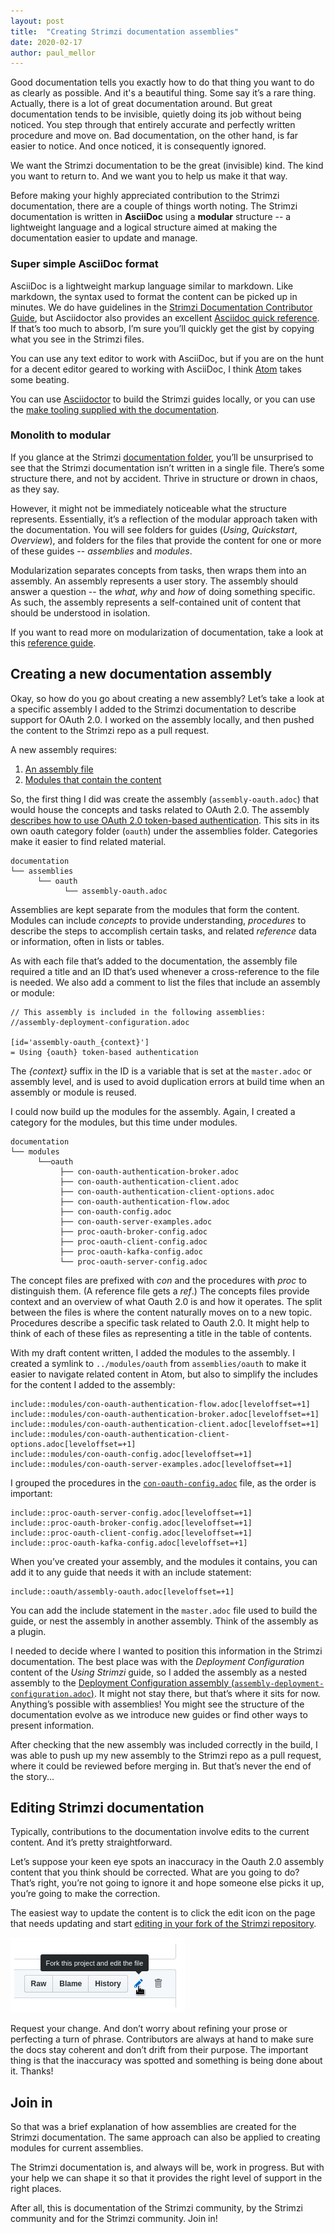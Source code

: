 ```yaml
---
layout: post
title:  "Creating Strimzi documentation assemblies"
date: 2020-02-17
author: paul_mellor
---
```


Good documentation tells you exactly how to do that thing you want to do as clearly as possible.
And it's a beautiful thing. Some say it’s a rare thing. Actually, there is a lot of great documentation around.
But great documentation tends to be invisible, quietly doing its job without being noticed.
You step through that entirely accurate and perfectly written procedure and move on.
Bad documentation, on the other hand, is far easier to notice. And once noticed, it is consequently ignored.  

We want the Strimzi documentation to be the great (invisible) kind.
The kind you want to return to. And we want you to help us make it that way.

<!--more-->

Before making your highly appreciated contribution to the Strimzi documentation, there are a couple of things worth noting.
The Strimzi documentation is written in **AsciiDoc** using a **modular** structure -- a lightweight language and a logical structure aimed at making the documentation easier to update and manage.

### Super simple AsciiDoc format

AsciiDoc is a lightweight markup language similar to markdown.
Like markdown, the syntax used to format the content can be picked up in minutes.
We do have guidelines in the [Strimzi Documentation Contributor Guide](https://strimzi.io/contributing/guide/#style-guide),
but Asciidoctor also provides an excellent [Asciidoc quick reference](https://asciidoctor.org/docs/asciidoc-syntax-quick-reference/).
If that’s too much to absorb,
I’m sure you’ll quickly get the gist by copying what you see in the Strimzi files.

You can use any text editor to work with AsciiDoc,
but if you are on the hunt for a decent editor geared to working with AsciiDoc, I think [Atom](https://atom.io/) takes some beating.

You can use [Asciidoctor](https://asciidoctor.org/) to build the Strimzi guides locally, or you can use the [make tooling supplied with the documentation](https://strimzi.io/contributing/guide/#make-tooling).

### Monolith to modular

If you glance at the Strimzi [documentation folder](https://github.com/strimzi/strimzi-kafka-operator/tree/master/documentation), you’ll be unsurprised to see that the Strimzi documentation isn’t written in a single file.
There’s some structure there, and not by accident.
Thrive in structure or drown in chaos, as they say.

However, it might not be immediately noticeable what the structure represents.
Essentially, it’s a reflection of the modular approach taken with the documentation.
You will see folders for guides (*Using*, *Quickstart*, *Overview*), and folders for the files that provide the content for one or more of these guides -- *assemblies* and *modules*.

Modularization separates concepts from tasks, then wraps them into an assembly.
An assembly represents a user story.
The assembly should answer a question -- the *what*, *why* and *how* of doing something specific.
As such, the assembly represents a self-contained unit of content that should be understood in isolation.

If you want to read more on modularization of documentation,
take a look at this [reference guide](https://redhat-documentation.github.io/modular-docs/).

## Creating a new documentation assembly

Okay, so how do you go about creating a new assembly?
Let’s take a look at a specific assembly I added to the Strimzi documentation to describe support for OAuth 2.0.
I worked on the assembly locally, and then pushed the content to the Strimzi repo as a pull request.

A new assembly requires:

1. [An assembly file](https://github.com/strimzi/strimzi-kafka-operator/blob/master/documentation/assemblies/oauth/assembly-oauth.adoc)
2. [Modules that contain the content](https://github.com/strimzi/strimzi-kafka-operator/tree/master/documentation/modules/oauth)

So, the first thing I did was create the assembly (`assembly-oauth.adoc`) that would house the concepts and tasks related to OAuth 2.0.
The assembly [describes how to use OAuth 2.0 token-based authentication](https://github.com/strimzi/strimzi-kafka-operator/blob/master/documentation/assemblies/oauth/assembly-oauth.adoc).
This sits in its own oauth category folder (`oauth`) under the assemblies folder.
Categories make it easier to find related material.

````
documentation
└── assemblies
      └── oauth
            └── assembly-oauth.adoc
````

Assemblies are kept separate from the modules that form the content.
Modules can include _concepts_ to provide understanding, _procedures_ to describe the steps to accomplish certain tasks, and related _reference_ data or information, often in lists or tables.

As with each file that’s added to the documentation,
the assembly file required a title and an ID that’s used whenever a cross-reference to the file is needed.
We also add a comment to list the files that include an assembly or module:

````
// This assembly is included in the following assemblies:
//assembly-deployment-configuration.adoc

[id='assembly-oauth_{context}']
= Using {oauth} token-based authentication
````

The _{context}_ suffix in the ID is a variable that is set at the `master.adoc` or assembly level,
and is used to avoid duplication errors at build time when an assembly or module is reused.

I could now build up the modules for the assembly. Again, I created a category for the modules, but this time under modules.

````
documentation
└── modules
      └──oauth
           ├── con-oauth-authentication-broker.adoc
           ├── con-oauth-authentication-client.adoc
           ├── con-oauth-authentication-client-options.adoc
           ├── con-oauth-authentication-flow.adoc
           ├── con-oauth-config.adoc
           ├── con-oauth-server-examples.adoc
           ├── proc-oauth-broker-config.adoc
           ├── proc-oauth-client-config.adoc
           ├── proc-oauth-kafka-config.adoc
           └── proc-oauth-server-config.adoc
 ````

The concept files are prefixed with *con* and the procedures with *proc* to distinguish them. (A reference file gets a *ref*.) The concepts files provide context and an overview of what Oauth 2.0 is and how it operates. The split between the files is where the content naturally moves on to a new topic. Procedures describe a specific task related to Oauth 2.0. It might help to think of each of these files as representing a title in the table of contents.

With my draft content written, I added the modules to the assembly. I created a symlink to `../modules/oauth` from `assemblies/oauth` to make it easier to navigate related content in Atom, but also to simplify the includes for the content I added to the assembly:

````
include::modules/con-oauth-authentication-flow.adoc[leveloffset=+1]
include::modules/con-oauth-authentication-broker.adoc[leveloffset=+1]
include::modules/con-oauth-authentication-client.adoc[leveloffset=+1]
include::modules/con-oauth-authentication-client-options.adoc[leveloffset=+1]
include::modules/con-oauth-config.adoc[leveloffset=+1]
include::modules/con-oauth-server-examples.adoc[leveloffset=+1]
````

I grouped the procedures in the [`con-oauth-config.adoc`](https://github.com/strimzi/strimzi-kafka-operator/blob/master/documentation/modules/oauth/con-oauth-config.adoc) file, as the order is important:

````
include::proc-oauth-server-config.adoc[leveloffset=+1]
include::proc-oauth-broker-config.adoc[leveloffset=+1]
include::proc-oauth-client-config.adoc[leveloffset=+1]
include::proc-oauth-kafka-config.adoc[leveloffset=+1]
````

When you’ve created your assembly, and the modules it contains, you can add it to any guide that needs it with an include statement:

````
include::oauth/assembly-oauth.adoc[leveloffset=+1]
````

You can add the include statement in the `master.adoc` file used to build the guide, or nest the assembly in another assembly. Think of the assembly as a plugin.

I needed to decide where I wanted to position this information in the Strimzi documentation.
The best place was with the _Deployment Configuration_ content of the _Using Strimzi_ guide,
so I added the assembly as a nested assembly to the [Deployment Configuration assembly (`assembly-deployment-configuration.adoc`)](https://github.com/strimzi/strimzi-kafka-operator/blob/master/documentation/assemblies/assembly-deployment-configuration.adoc).
It might not stay there, but that’s where it sits for now.
Anything’s possible with assemblies!
You might see the structure of the documentation evolve as we introduce new guides or find other ways to present information.

After checking that the new assembly was included correctly in the build,
I was able to push up my new assembly to the Strimzi repo as a pull request, where it could be reviewed before merging in.
But that’s never the end of the story...

## Editing Strimzi documentation

Typically, contributions to the documentation involve edits to the current content.
And it’s pretty straightforward.

Let’s suppose your keen eye spots an inaccuracy in the Oauth 2.0 assembly content that you think should be corrected.
What are you going to do?
That’s right, you’re not going to ignore it and hope someone else picks it up, you’re going to make the correction.

The easiest way to update the content is to click the edit icon on the page that needs updating and start [editing in your fork of the Strimzi repository](https://help.github.com/en/github/managing-files-in-a-repository/editing-files-in-another-users-repository).

![Doc edit from Git](/assets/images/posts/2020-02-14-doc-edit.png)

Request your change.
And don’t worry about refining your prose or perfecting a turn of phrase.
Contributors are always at hand to make sure the docs stay coherent and don’t drift from their purpose.
The important thing is that the inaccuracy was spotted and something is being done about it. Thanks!

## Join in

So that was a brief explanation of how assemblies are created for the Strimzi documentation.
The same approach can also be applied to creating modules for current assemblies.

The Strimzi documentation is, and always will be, work in progress.
But with your help we can shape it so that it provides the right level of support in the right places.

After all, this is documentation of the Strimzi community, by the Strimzi community and for the Strimzi community.
Join in!
